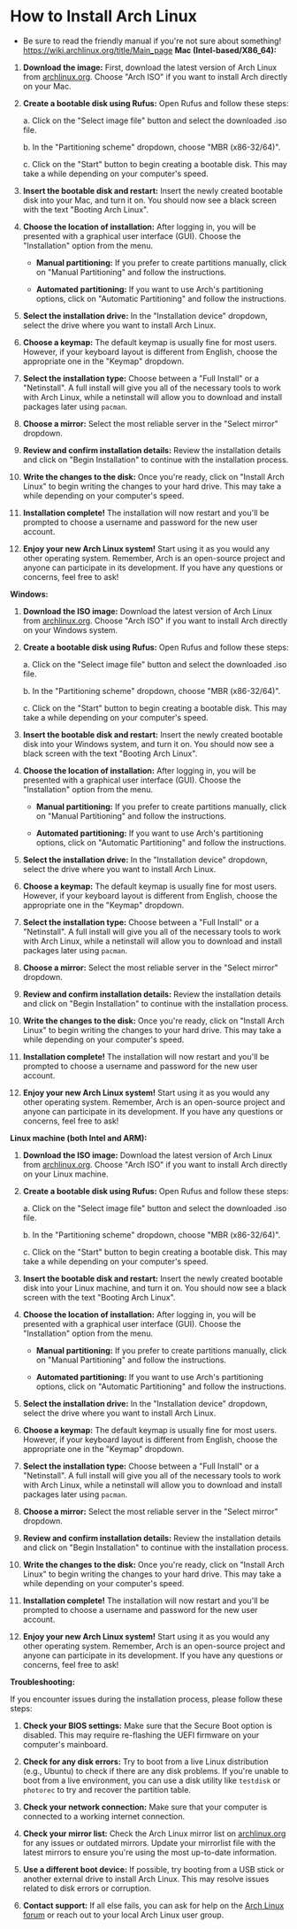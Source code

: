# How to Install Arch Linux
- Be sure to read the friendly manual if you're not sure about something! 
https://wiki.archlinux.org/title/Main_page
**Mac (Intel-based/X86_64):**

1. **Download the image:** First, download the latest version of Arch Linux 
from [archlinux.org](https://www.archlinux.org/download/). Choose "Arch ISO" if 
you want to install Arch directly on your Mac.

2. **Create a bootable disk using Rufus:** Open Rufus and follow these steps:

   a. Click on the "Select image file" button and select the downloaded .iso 
file.
   
   b. In the "Partitioning scheme" dropdown, choose "MBR (x86-32/64)".
   
   c. Click on the "Start" button to begin creating a bootable disk. This may 
take a while depending on your computer's speed.

3. **Insert the bootable disk and restart:** Insert the newly created bootable 
disk into your Mac, and turn it on. You should now see a black screen with the 
text "Booting Arch Linux".

4. **Choose the location of installation:** After logging in, you will be 
presented with a graphical user interface (GUI). Choose the "Installation" option 
from the menu.

   - **Manual partitioning:** If you prefer to create partitions manually, click 
on "Manual Partitioning" and follow the instructions.
   
   - **Automated partitioning:** If you want to use Arch's partitioning options, 
click on "Automatic Partitioning" and follow the instructions.

5. **Select the installation drive:** In the "Installation device" dropdown, 
select the drive where you want to install Arch Linux.

6. **Choose a keymap:** The default keymap is usually fine for most users. 
However, if your keyboard layout is different from English, choose the 
appropriate one in the "Keymap" dropdown.

7. **Select the installation type:** Choose between a "Full Install" or a 
"Netinstall". A full install will give you all of the necessary tools to work 
with Arch Linux, while a netinstall will allow you to download and install 
packages later using `pacman`.

8. **Choose a mirror:** Select the most reliable server in the "Select mirror" 
dropdown.

9. **Review and confirm installation details:** Review the installation details 
and click on "Begin Installation" to continue with the installation process.

10. **Write the changes to the disk:** Once you're ready, click on "Install Arch 
Linux" to begin writing the changes to your hard drive. This may take a while 
depending on your computer's speed.

11. **Installation complete!** The installation will now restart and you'll be 
prompted to choose a username and password for the new user account.

12. **Enjoy your new Arch Linux system!** Start using it as you would any other 
operating system. Remember, Arch is an open-source project and anyone can 
participate in its development. If you have any questions or concerns, feel free 
to ask!

**Windows:**

1. **Download the ISO image:** Download the latest version of Arch Linux from 
[archlinux.org](https://www.archlinux.org/download/). Choose "Arch ISO" if you 
want to install Arch directly on your Windows system.

2. **Create a bootable disk using Rufus:** Open Rufus and follow these steps:

   a. Click on the "Select image file" button and select the downloaded .iso 
file.
   
   b. In the "Partitioning scheme" dropdown, choose "MBR (x86-32/64)".
   
   c. Click on the "Start" button to begin creating a bootable disk. This may 
take a while depending on your computer's speed.

3. **Insert the bootable disk and restart:** Insert the newly created bootable 
disk into your Windows system, and turn it on. You should now see a black screen 
with the text "Booting Arch Linux".

4. **Choose the location of installation:** After logging in, you will be 
presented with a graphical user interface (GUI). Choose the "Installation" option 
from the menu.

   - **Manual partitioning:** If you prefer to create partitions manually, click 
on "Manual Partitioning" and follow the instructions.
   
   - **Automated partitioning:** If you want to use Arch's partitioning options, 
click on "Automatic Partitioning" and follow the instructions.

5. **Select the installation drive:** In the "Installation device" dropdown, 
select the drive where you want to install Arch Linux.

6. **Choose a keymap:** The default keymap is usually fine for most users. 
However, if your keyboard layout is different from English, choose the 
appropriate one in the "Keymap" dropdown.

7. **Select the installation type:** Choose between a "Full Install" or a 
"Netinstall". A full install will give you all of the necessary tools to work 
with Arch Linux, while a netinstall will allow you to download and install 
packages later using `pacman`.

8. **Choose a mirror:** Select the most reliable server in the "Select mirror" 
dropdown.

9. **Review and confirm installation details:** Review the installation details 
and click on "Begin Installation" to continue with the installation process.

10. **Write the changes to the disk:** Once you're ready, click on "Install Arch 
Linux" to begin writing the changes to your hard drive. This may take a while 
depending on your computer's speed.

11. **Installation complete!** The installation will now restart and you'll be 
prompted to choose a username and password for the new user account.

12. **Enjoy your new Arch Linux system!** Start using it as you would any other 
operating system. Remember, Arch is an open-source project and anyone can 
participate in its development. If you have any questions or concerns, feel free 
to ask!

**Linux machine (both Intel and ARM):**

1. **Download the ISO image:** Download the latest version of Arch Linux from 
[archlinux.org](https://www.archlinux.org/download/). Choose "Arch ISO" if you 
want to install Arch directly on your Linux machine.

2. **Create a bootable disk using Rufus:** Open Rufus and follow these steps:

   a. Click on the "Select image file" button and select the downloaded .iso 
file.
   
   b. In the "Partitioning scheme" dropdown, choose "MBR (x86-32/64)".
   
   c. Click on the "Start" button to begin creating a bootable disk. This may 
take a while depending on your computer's speed.

3. **Insert the bootable disk and restart:** Insert the newly created bootable 
disk into your Linux machine, and turn it on. You should now see a black screen 
with the text "Booting Arch Linux".

4. **Choose the location of installation:** After logging in, you will be 
presented with a graphical user interface (GUI). Choose the "Installation" option 
from the menu.

   - **Manual partitioning:** If you prefer to create partitions manually, click 
on "Manual Partitioning" and follow the instructions.
   
   - **Automated partitioning:** If you want to use Arch's partitioning options, 
click on "Automatic Partitioning" and follow the instructions.

5. **Select the installation drive:** In the "Installation device" dropdown, 
select the drive where you want to install Arch Linux.

6. **Choose a keymap:** The default keymap is usually fine for most users. 
However, if your keyboard layout is different from English, choose the 
appropriate one in the "Keymap" dropdown.

7. **Select the installation type:** Choose between a "Full Install" or a 
"Netinstall". A full install will give you all of the necessary tools to work 
with Arch Linux, while a netinstall will allow you to download and install 
packages later using `pacman`.

8. **Choose a mirror:** Select the most reliable server in the "Select mirror" 
dropdown.

9. **Review and confirm installation details:** Review the installation details 
and click on "Begin Installation" to continue with the installation process.

10. **Write the changes to the disk:** Once you're ready, click on "Install Arch 
Linux" to begin writing the changes to your hard drive. This may take a while 
depending on your computer's speed.

11. **Installation complete!** The installation will now restart and you'll be 
prompted to choose a username and password for the new user account.

12. **Enjoy your new Arch Linux system!** Start using it as you would any other 
operating system. Remember, Arch is an open-source project and anyone can 
participate in its development. If you have any questions or concerns, feel free 
to ask!

**Troubleshooting:**

If you encounter issues during the installation process, please follow these 
steps:

1. **Check your BIOS settings:** Make sure that the Secure Boot option is 
disabled. This may require re-flashing the UEFI firmware on your computer's 
mainboard.

2. **Check for any disk errors:** Try to boot from a live Linux distribution 
(e.g., Ubuntu) to check if there are any disk problems. If you're unable to boot 
from a live environment, you can use a disk utility like `testdisk` or `photorec` 
to try and recover the partition table.

3. **Check your network connection:** Make sure that your computer is connected 
to a working internet connection.

4. **Check your mirror list:** Check the Arch Linux mirror list on 
[archlinux.org](https://archlinux.org/mirrors/) for any issues or outdated 
mirrors. Update your mirrorlist file with the latest mirrors to ensure you're 
using the most up-to-date information.

5. **Use a different boot device:** If possible, try booting from a USB stick or 
another external drive to install Arch Linux. This may resolve issues related to 
disk errors or corruption.

6. **Contact support:** If all else fails, you can ask for help on the [Arch 
Linux forum](https://forum.archlinux.org/) or reach out to your local Arch Linux 
user group.


